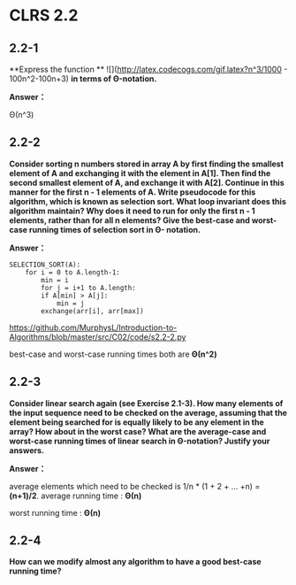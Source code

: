 # CLRS 2.2

## 2.2-1

**Express the function ** ![](http://latex.codecogs.com/gif.latex?n^3/1000 - 100n^2-100n+3) **in terms of Θ-notation.**

**Answer：**

Θ(n^3)

## 2.2-2

**Consider sorting n numbers stored in array A by first finding the smallest element of A and exchanging it with the element in A[1]. Then find the second smallest element of A, and exchange it with A[2]. Continue in this manner for the first n - 1 elements of A. Write pseudocode for this algorithm, which is known as selection sort. What loop invariant does this algorithm maintain? Why does it need to run for only the first n - 1 elements, rather than for all n elements? Give the best-case and worst-case running times of selection sort in Θ- notation.**

**Answer：**

```
SELECTION_SORT(A):
	for i = 0 to A.length-1:
		min = i
		for j = i+1 to A.length:
		if A[min] > A[j]:
			min = j
		exchange(arr[i], arr[max])
```

https://github.com/MurphysL/Introduction-to-Algorithms/blob/master/src/C02/code/s2.2-2.py

best-case and worst-case running times both are **Θ(n^2)**

## 2.2-3

**Consider linear search again (see Exercise 2.1-3). How many elements of the input sequence need to be checked on the average, assuming that the element being searched for is equally likely to be any element in the array? How about in the worst case? What are the average-case and worst-case running times of linear search in Θ-notation? Justify your answers.**

**Answer：**

average elements which need to be checked is 1/n * (1 + 2 + ... +n) = **(n+1)/2**. average running time : **Θ(n)**

worst running time : **Θ(n)**


## 2.2-4

**How can we modify almost any algorithm to have a good best-case running time?**